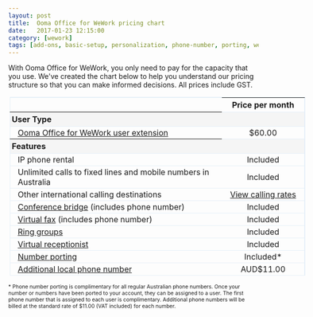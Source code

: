 ```yaml
---
layout: post
title:  Ooma Office for WeWork pricing chart
date:   2017-01-23 12:15:00
category: [wework]
tags: [add-ons, basic-setup, personalization, phone-number, porting, wework]
---
```


With Ooma Office for WeWork, you only need to pay for the capacity that you use. We've created the chart below to help you understand our pricing structure so that you can make informed decisions. All prices include GST.

<p style="width:700px; margin-left:auto; margin-right:auto">
<table id="pricingTable">
<thead>
<tr>
<td></td>
<th style="text-align:center; width:150px;">Price per month</th>
</tr>
</thead>
<tr class="subheader">
<th style="padding-left:3px;">User Type</th>
<td></td>
</tr>
<tr>
<td class="indent"><a href="/au/en/setting-up-extensions">Ooma Office for WeWork user extension</a></td>
<td style="text-align:center;">$60.00</td>
</tr>
<tr class="subheader">
<th style="padding-left:3px;">Features</th>
<td></td>
</tr>
<tr>
<td class="indent">IP phone rental</td>
<td style="text-align:center;">Included</td>
</tr>
<tr>
<td class="indent">Unlimited calls to fixed lines and mobile numbers in Australia</td>
<td style="text-align:center;">Included</td>
</tr>
<tr>
<td class="indent">Other international calling destinations</td>
<td style="text-align:center;"><a href="{{ site.office_link.au }}/prepaid_account">View calling rates</a></td>
</tr>
<tr>
<td class="indent"><a href="/au/en/conference-server">Conference bridge</a> (includes phone number)</td>
<td style="text-align:center;">Included</td>
</tr>
<tr>
<td class="indent"><a href="/au/en/virtual-fax">Virtual fax</a> (includes phone number)</td>
<td style="text-align:center;">Included</td>
</tr>
<tr>
<td class="indent"><a href="/au/en/ring-groups">Ring groups</a></td>
<td style="text-align:center;">Included</td>
</tr>
<tr>
<td class="indent"><a href="/au/en/virtual-receptionist">Virtual receptionist</a></td>
<td style="text-align:center;">Included</td>
</tr>
<tr>
<td class="indent"><a href="/au/en/porting-in-your-phone-numbers">Number porting</a></td>
<td style="text-align:center;">Included*</td>
</tr>
<tr>
<td class="indent"><a href="/au/en/adding-additional-phone-numbers">Additional local phone number</a></td>
<td style="text-align:center;">AUD$11.00</td>
</tr>
</table>
</p>
<p style="font-size: 75%;">* Phone number porting is complimentary for all regular Australian phone numbers. Once your number or numbers have been ported to your account, they can be assigned to a user. The first phone number that is assigned to each user is complimentary. Additional phone numbers will be billed at the standard rate of $11.00 (VAT included) for each number.</p>

<style type="text/css">

table#pricingTable {

width:85%;

border-top:1px solid #e5eff8;

border-right:1px solid #e5eff8;

margin-right:2px;

margin-left:3px;

border-collapse:collapse;

}

table#pricingTable td.indent {

padding-left:15px;

}

table#pricingTable tr {

border:1px solid #e5eff8;

}

table#pricingTable tr > td {

padding-top:2px;

padding-bottom:2px;

}

table#pricingTable tr.subheader {

background:#F5F5F5;

text-align:left;

}

table#pricingTable tr.subheader td {

padding-left:5px;

}

</style>